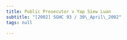 ```yaml
---
title: Public Prosecutor v Yap Siew Luan
subtitle: "[2002] SGHC 93 / 30\_April\_2002"
tags: null

---
```



